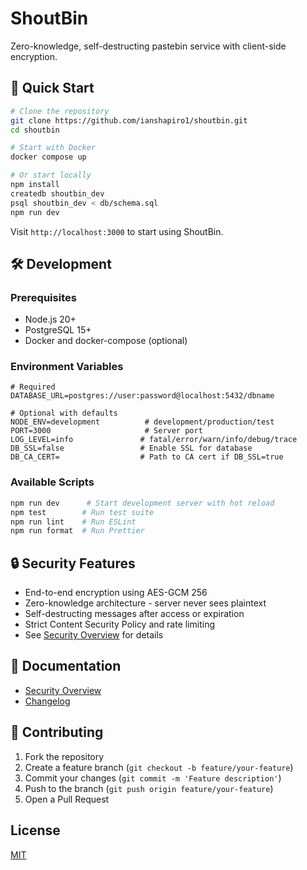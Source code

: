 # ShoutBin

Zero-knowledge, self-destructing pastebin service with client-side encryption.

## 🚀 Quick Start

```bash
# Clone the repository
git clone https://github.com/ianshapiro1/shoutbin.git
cd shoutbin

# Start with Docker
docker compose up

# Or start locally
npm install
createdb shoutbin_dev
psql shoutbin_dev < db/schema.sql
npm run dev
```

Visit `http://localhost:3000` to start using ShoutBin.

## 🛠 Development

### Prerequisites

- Node.js 20+
- PostgreSQL 15+
- Docker and docker-compose (optional)

### Environment Variables

```env
# Required
DATABASE_URL=postgres://user:password@localhost:5432/dbname

# Optional with defaults
NODE_ENV=development          # development/production/test
PORT=3000                     # Server port
LOG_LEVEL=info               # fatal/error/warn/info/debug/trace
DB_SSL=false                 # Enable SSL for database
DB_CA_CERT=                  # Path to CA cert if DB_SSL=true
```

### Available Scripts

```bash
npm run dev      # Start development server with hot reload
npm test        # Run test suite
npm run lint    # Run ESLint
npm run format  # Run Prettier
```

## 🔒 Security Features

- End-to-end encryption using AES-GCM 256
- Zero-knowledge architecture - server never sees plaintext
- Self-destructing messages after access or expiration
- Strict Content Security Policy and rate limiting
- See [Security Overview](docs/SECURITY.md) for details

## 📝 Documentation

- [Security Overview](docs/SECURITY.md)
- [Changelog](CHANGELOG.md)

## 🤝 Contributing

1. Fork the repository
2. Create a feature branch (`git checkout -b feature/your-feature`)
3. Commit your changes (`git commit -m 'Feature description'`)
4. Push to the branch (`git push origin feature/your-feature`)
5. Open a Pull Request

## License

[MIT](LICENSE)  
